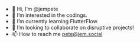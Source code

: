 - 👋 Hi, I’m @jempete
- 👀 I’m interested in the codings.
- 🌱 I’m currently learning FlutterFlow.
- 💞️ I’m looking to collaborate on disruptive projects!
- 📫 How to reach me pete@jem.social
